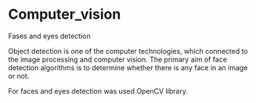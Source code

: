 # Computer_vision
Fases and eyes detection 

Object detection is one of the computer technologies, which connected to the image processing and computer vision. The primary aim of face detection algorithms is to determine whether there is any face in an image or not.

For faces and eyes detection was used OpenCV library.

